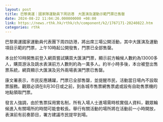 ```yaml
---
layout: post
title: 巴黎奧運｜國家隊運動員下周訪港　大匯演及運動示範門票已售罄
date: 2024-08-22 11:04:26.000000000 +08:00
link: https://news.rthk.hk/rthk/ch/component/k2/1767171-20240822.htm
categories: rthk
---
```


巴黎奧運國家運動員代表團下周四訪港，將出席三場公開活動，其中大匯演及運動項目示範的門票，上午10時起公開發售，門票已全部售罄。

本台於10時開售前登入網頁嘗試購買大匯演門票，顯示前方輪候人數約為13000多人，購買游泳及跳水表演前方人數則約為一萬多人。約半小時多後，本台被登出售票系統，網頁顯示大匯演及另外兩場表演門票已售罄。

康文署表示，巿民反應踴躍，門票已全部售罄，並提醒市民，活動當日場內不設取票服務。觀眾必須在8月30日或之前，到各城市售票網售票處或設有自助售票機的地點領取門票。 
      
發言人強調，由於售票採用實名制，所有入場人士進場需時核實個人資料，觀眾輪候進入有關場所的時間可能會較長。舉行有關活動的場所將在活動前一小時開放，表演前有前奏節目，署方建議市民提早到場。
